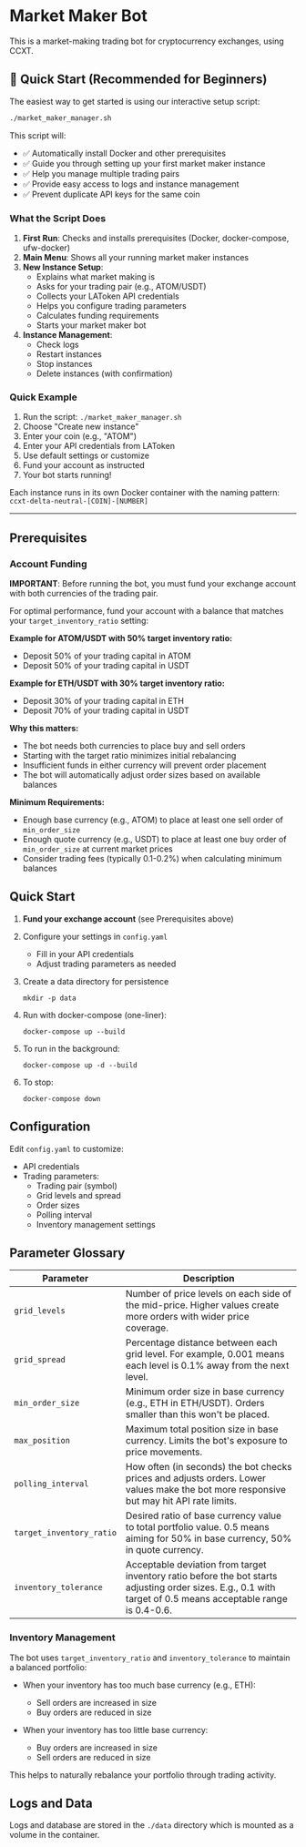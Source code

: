 # Market Maker Bot

This is a market-making trading bot for cryptocurrency exchanges, using CCXT.

## 🚀 Quick Start (Recommended for Beginners)

The easiest way to get started is using our interactive setup script:

```bash
./market_maker_manager.sh
```

This script will:
- ✅ Automatically install Docker and other prerequisites
- ✅ Guide you through setting up your first market maker instance
- ✅ Help you manage multiple trading pairs
- ✅ Provide easy access to logs and instance management
- ✅ Prevent duplicate API keys for the same coin

### What the Script Does

1. **First Run**: Checks and installs prerequisites (Docker, docker-compose, ufw-docker)
2. **Main Menu**: Shows all your running market maker instances
3. **New Instance Setup**: 
   - Explains what market making is
   - Asks for your trading pair (e.g., ATOM/USDT)
   - Collects your LAToken API credentials
   - Helps you configure trading parameters
   - Calculates funding requirements
   - Starts your market maker bot
4. **Instance Management**:
   - Check logs
   - Restart instances
   - Stop instances
   - Delete instances (with confirmation)

### Quick Example

1. Run the script: `./market_maker_manager.sh`
2. Choose "Create new instance"
3. Enter your coin (e.g., "ATOM")
4. Enter your API credentials from LAToken
5. Use default settings or customize
6. Fund your account as instructed
7. Your bot starts running!

Each instance runs in its own Docker container with the naming pattern:
`ccxt-delta-neutral-[COIN]-[NUMBER]`

---

## Prerequisites

### Account Funding

**IMPORTANT**: Before running the bot, you must fund your exchange account with both currencies of the trading pair.

For optimal performance, fund your account with a balance that matches your `target_inventory_ratio` setting:

**Example for ATOM/USDT with 50% target inventory ratio:**
- Deposit 50% of your trading capital in ATOM
- Deposit 50% of your trading capital in USDT

**Example for ETH/USDT with 30% target inventory ratio:**
- Deposit 30% of your trading capital in ETH
- Deposit 70% of your trading capital in USDT

**Why this matters:**
- The bot needs both currencies to place buy and sell orders
- Starting with the target ratio minimizes initial rebalancing
- Insufficient funds in either currency will prevent order placement
- The bot will automatically adjust order sizes based on available balances

**Minimum Requirements:**
- Enough base currency (e.g., ATOM) to place at least one sell order of `min_order_size`
- Enough quote currency (e.g., USDT) to place at least one buy order of `min_order_size` at current market prices
- Consider trading fees (typically 0.1-0.2%) when calculating minimum balances

## Quick Start

1. **Fund your exchange account** (see Prerequisites above)

2. Configure your settings in `config.yaml`
   - Fill in your API credentials
   - Adjust trading parameters as needed

3. Create a data directory for persistence
   ```
   mkdir -p data
   ```

4. Run with docker-compose (one-liner):
   ```
   docker-compose up --build
   ```

5. To run in the background:
   ```
   docker-compose up -d --build
   ```

6. To stop:
   ```
   docker-compose down
   ```

## Configuration

Edit `config.yaml` to customize:
- API credentials
- Trading parameters:
  - Trading pair (symbol)
  - Grid levels and spread
  - Order sizes
  - Polling interval
  - Inventory management settings

## Parameter Glossary

| Parameter | Description |
|-----------|-------------|
| `grid_levels` | Number of price levels on each side of the mid-price. Higher values create more orders with wider price coverage. |
| `grid_spread` | Percentage distance between each grid level. For example, 0.001 means each level is 0.1% away from the next level. |
| `min_order_size` | Minimum order size in base currency (e.g., ETH in ETH/USDT). Orders smaller than this won't be placed. |
| `max_position` | Maximum total position size in base currency. Limits the bot's exposure to price movements. |
| `polling_interval` | How often (in seconds) the bot checks prices and adjusts orders. Lower values make the bot more responsive but may hit API rate limits. |
| `target_inventory_ratio` | Desired ratio of base currency value to total portfolio value. 0.5 means aiming for 50% in base currency, 50% in quote currency. |
| `inventory_tolerance` | Acceptable deviation from target inventory ratio before the bot starts adjusting order sizes. E.g., 0.1 with target of 0.5 means acceptable range is 0.4-0.6. |

### Inventory Management

The bot uses `target_inventory_ratio` and `inventory_tolerance` to maintain a balanced portfolio:

- When your inventory has too much base currency (e.g., ETH):
  - Sell orders are increased in size
  - Buy orders are reduced in size

- When your inventory has too little base currency:
  - Buy orders are increased in size
  - Sell orders are reduced in size

This helps to naturally rebalance your portfolio through trading activity.

## Logs and Data

Logs and database are stored in the `./data` directory which is mounted as a volume in the container.
